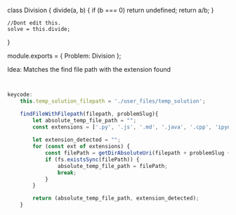 class Division {
    divide(a, b) {
        if (b === 0) return undefined;
        return a/b;
    }

    //Dont edit this.
    solve = this.divide;
}


module.exports = { Problem: Division };

Idea: Matches the find file path with the extension found
```js


keycode:
    this.temp_solution_filepath = './user_files/temp_solution';

    findFileWithFilepath(filepath, problemSlug){
        let absolute_temp_file_path = "";
        const extensions = ['.py', '.js', '.md', '.java', '.cpp', 'ipynb']; // Add more extensions as needed
    
        let extension_detected = "";
        for (const ext of extensions) {
            const filePath = getDirAbsoluteUri(filepath + problemSlug + ext, "./");
            if (fs.existsSync(filePath)) {
                absolute_temp_file_path = filePath;
                break;
            }
        }

        return (absolute_temp_file_path, extension_detected);
    }

```